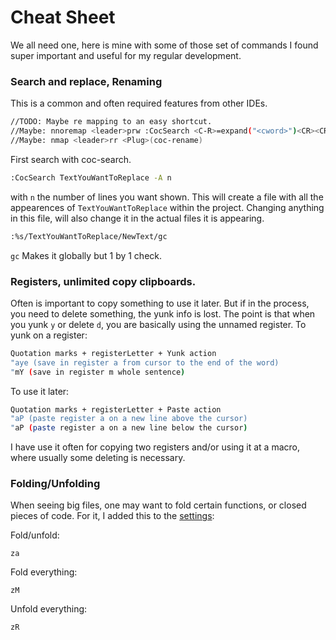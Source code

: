 # Cheat Sheet
We all need one, here is mine with some of those set of commands I found super important and useful for my regular development.

### Search and replace, Renaming
This is a common and often required features from other IDEs.
```bash
//TODO: Maybe re mapping to an easy shortcut.
//Maybe: nnoremap <leader>prw :CocSearch <C-R>=expand("<cword>")<CR><CR>
//Maybe: nmap <leader>rr <Plug>(coc-rename)
```

First search with coc-search.
```bash
:CocSearch TextYouWantToReplace -A n
```
with `n` the number of lines you want shown. This will create a file with all the appearences of `TextYouWantToReplace` within the project.
Changing anything in this file, will also change it in the actual files it is appearing.

```bash
:%s/TextYouWantToReplace/NewText/gc
```
`gc` Makes it globally but 1 by 1 check.

### Registers, unlimited copy clipboards.
Often is important to copy something to use it later. But if in the process, you need to delete something, the yunk info is lost.
The point is that when you yunk `y` or delete `d`, you are basically using the unnamed register. 
To yunk on a register:
```bash
Quotation marks + registerLetter + Yunk action
"aye (save in register a from cursor to the end of the word)
"mY (save in register m whole sentence)
```
To use it later:
```bash
Quotation marks + registerLetter + Paste action
"aP (paste register a on a new line above the cursor)
"aP (paste register a on a new line below the cursor)
```
I have use it often for copying two registers and/or using it at a macro, where usually some deleting is necessary.

### Folding/Unfolding
When seeing big files, one may want to fold certain functions, or closed pieces of code. For it, I added this to the [settings](general/settings.vim):

Fold/unfold:
```
za
```

Fold everything:
```
zM
```

Unfold everything:
```
zR
```

